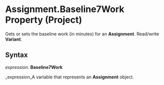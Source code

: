 
# Assignment.Baseline7Work Property (Project)

Gets or sets the baseline work (in minutes) for an  **Assignment**. Read/write  **Variant**.


## Syntax

 _expression_. **Baseline7Work**

 _expression_A variable that represents an  **Assignment** object.

